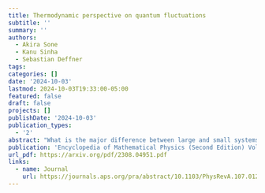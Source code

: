 ```yaml
---
title: Thermodynamic perspective on quantum fluctuations
subtitle: ''
summary: ''
authors:
  - Akira Sone
  - Kanu Sinha
  - Sebastian Deffner
tags:
categories: []
date: '2024-10-03'
lastmod: 2024-10-03T19:33:00-05:00
featured: false
draft: false
projects: []
publishDate: '2024-10-03'
publication_types:
  - '2'
abstract: "What is the major difference between large and small systems? At small length-scales the dynamics is dominated by fluctuations, whereas at large scales fluctuations are irrelevant. Therefore, any thermodynamically consistent description of quantum systems necessitates a thorough understanding of the nature and consequences of fluctuations. In this chapter, we outline two closely related fields of research that are commonly considered separately -- fluctuation forces and fluctuation theorems. Focusing on the main gist of these exciting and vivid fields of modern research, we seek to provide a instructive entry point for both communities of researchers interested in learning about the other."
publication: 'Encyclopedia of Mathematical Physics (Second Edition) Volume 2, Pages 224-236. [DOI:10.1016/B978-0-323-95703-8.00106-3](https://doi.org/10.1016/B978-0-323-95703-8.00106-3)'
url_pdf: https://arxiv.org/pdf/2308.04951.pdf
links:
  - name: Journal
    url: https://journals.aps.org/pra/abstract/10.1103/PhysRevA.107.012209
---
```

